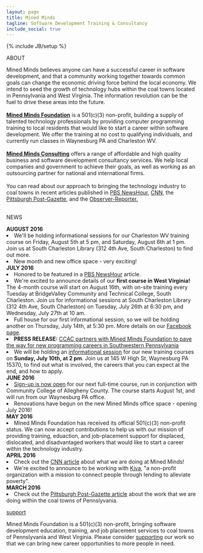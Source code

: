 ```yaml
---
layout: page
title: Mined Minds
tagline: Software Development Training & Consultancy 
include_social: true
---
```

{% include JB/setup %}

<section id="research" class="centered">
  <!-- <p><br><br><a href="training.html" class="button">Sign-up now for the next course!</a></p> -->
  <p class="section-title"><span>ABOUT</span></p>
    Mined Minds believes anyone can have a successful career in software development, and that a community working together towards common goals can change the economic driving force behind the local economy. We intend to seed the growth of technology hubs within the coal towns located in Pennsylvania and West Virginia. The information revolution can be the fuel to drive these areas into the future.
    <br><br>
    <b><a href="training.html">Mined Minds Foundation</a></b> is a 501(c)(3) non-profit, building a supply of talented technology professionals by providing computer programming training to local residents that would like to start a career within software development. We offer the training at no cost to qualifying individuals, and currently run classes in Waynesburg PA and Charleston WV.
    <br><br>
    <b><a href="consultancy.html">Mined Minds Consulting</a></b> offers a range of affordable and high quality business and software development consultancy services. We help local companies and government to achieve their goals, as well as working as an outsourcing partner for national and international firms.
    <br><br>
    You can read about our approach to bringing the technology industry to coal towns in recent articles published in <a href="http://www.pbs.org/newshour/rundown/couple-teaches-laid-off-coal-miners-pa-code/">PBS NewsHour</a>, <a href="http://money.cnn.com/2016/04/22/news/economy/coal-workers-computer-coders/index.html">CNN</a>, the <a href="http://newsinteractive.post-gazette.com/coal-towns/">Pittsburgh Post-Gazette</a>, and the <a href="http://www.observer-reporter.com/20160717/greene_county_nonprofit_teaching_computer_skills_to_unemployed">Observer-Reporter.</a>
    <br><br> 
    <p class="section-title"><span>NEWS</span></p>
  </section>
  <b>AUGUST 2016</b>
  <li>We'll be holding informational sessions for our Charleston WV training course on Friday, August 5th at 5 pm, and Saturday, August 6th at 1 pm. Join us at South Charleston Library (312 4th Ave, South Charleston) to find out more.</li>
  <li>New month and new office space - very exciting!</li>
  <b>JULY 2016</b>
  <li>Honored to be featured in a <a href="http://www.pbs.org/newshour/rundown/couple-teaches-laid-off-coal-miners-pa-code/">PBS NewsHour</a> article.</li>
  <li>We're excited to announce details of our <b>first course in West Virginia!</b> The 4-month course will start on August 16th, with on-site training every Tuesday at BridgeValley Community and Technical College, South Charleston. Join us for informational sessions at South Charleston Library (312 4th Ave, South Charleston) on Tuesday, July 26th at 6:30 pm, and Wednesday, July 27th at 10 am.</li> 
  <li>Full house for our first informational session, so we will be holding another on Thursday, July 14th, at 5:30 pm. More details on our <a href="https://www.facebook.com/events/291744604509356/">Facebook page</a>.</li>
  <li><b>PRESS RELEASE:</b> <a href="https://www.ccac.edu/News-Stories/07/06/2016-CCAC-partners-with-Mined-Minds-Foundation-to-pave-the-way-for-new-programming-careers-in-Southwestern-Pennsylvania/">CCAC partners with Mined Minds Foundation to pave the way for new programming careers in Southwestern Pennsylvania</a></li> 
  <li>We will be holding an <a href="https://www.facebook.com/events/191624284573663/">informational session</a> for our new training courses on <b>Sunday, July 10th, at 2 pm</b>. Join us at 145 W High St, Waynesburg PA 15370, to find out what is involved, the careers that you can expect at the end, and how to apply.</li>
  <b>JUNE 2016</b>
  <li><a href="https://www.ccac.edu/Computer_Coding_Boot_Camp/">Sign-up is now open</a> for our next full-time course, run in conjunction with Community College of Allegheny County. The course starts August 1st, and will run from our Waynesburg PA office.</li>
  <li>Renovations have begun on the new Mined Minds office space - opening July 2016!</li>
  <b>MAY 2016</b>
  <li>Mined Minds Foundation has received its official 501(c)(3) non-profit status. We can now accept contributions to help us with our mission of providing training, eduaction, and job-placement support for displaced, dislocated, and disadvantaged workers that would like to start a career within the technology industry.</li>
  <b>APRIL 2016</b>
  <li>Check out the <a href="http://money.cnn.com/2016/04/22/news/economy/coal-workers-computer-coders/index.html">CNN article</a> about what we are doing at Mined Minds!</li>
  <li>We're excited to announce to be working with <a href="https://www.kiva.org/">Kiva</a>, "a non-profit organization with a mission to connect people through lending to alleviate poverty".</li>
  <b>MARCH 2016</b>
  <li>Check out the <a href="http://newsinteractive.post-gazette.com/coal-towns/">Pittsburgh Post-Gazette article</a> about the work that we are doing within the coal towns of Pennslyvania.</li>  
<section id="research" class="centered">
  <p class="section-title"><span><a href="support.html">support</a></span></p>
    Mined Minds Foundation is a 501(c)(3) non-profit, bringing software development education, training, and job placement services to coal towns of Pennslyvania and West Virginia. Please consider <a href="support.html">supporting</a> our work so that we can bring new career opportunities to more people in need.
</section>

  